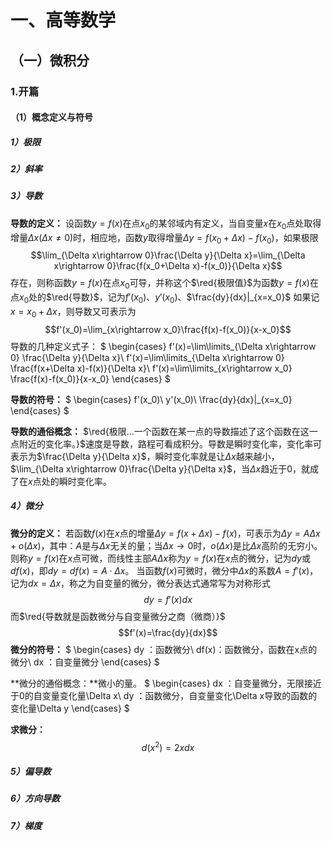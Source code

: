 # 一、高等数学
## （一）微积分
### 1.开篇
#### （1）概念定义与符号
##### 1）极限

##### 2）斜率

##### 3）导数
**导数的定义：** 
设函数$y=f(x)$在点$x_0$的某邻域内有定义，当自变量$x$在$x_0$点处取得增量$\Delta x(\Delta x\neq0)$时，相应地，函数$y$取得增量$\Delta y=f(x_0+\Delta x)-f(x_0)$，如果极限
$$\lim_{\Delta x\rightarrow 0}\frac{\Delta y}{\Delta x}=\lim_{\Delta x\rightarrow 0}\frac{f(x_0+\Delta x)-f(x_0)}{\Delta x}$$
存在，则称函数$y=f(x)$在点$x_0$可导，并称这个$\red{极限值}$为函数$y=f(x)$在点$x_0$处的$\red{导数}$，记为$f'(x_0)$、$y'(x_0)$、$\frac{dy}{dx}|_{x=x_0}$
如果记$x=x_0+\Delta x$，则导数又可表示为
$$f'(x_0)=\lim_{x\rightarrow x_0}\frac{f(x)-f(x_0)}{x-x_0}$$
导数的几种定义式子：
$
\begin{cases}
f'(x)=\lim\limits_{\Delta x\rightarrow 0} \frac{\Delta y}{\Delta x}\\
f'(x)=\lim\limits_{\Delta x\rightarrow 0} \frac{f(x+\Delta x)-f(x)}{\Delta x}\\
f'(x)=\lim\limits_{x\rightarrow x_0} \frac{f(x)-f(x_0)}{x-x_0}
\end{cases}
$

**导数的符号：**
$
\begin{cases}
f'(x_0)\\
y'(x_0)\\
\frac{dy}{dx}|_{x=x_0}
\end{cases}
$

**导数的通俗概念：**
$\red{极限...一个函数在某一点的导数描述了这个函数在这一点附近的变化率。}$速度是导数，路程可看成积分。导数是瞬时变化率，变化率可表示为$\frac{\Delta y}{\Delta x}$，瞬时变化率就是让$\Delta x$越来越小，$\lim_{\Delta x\rightarrow 0}\frac{\Delta y}{\Delta x}$，当$\Delta x$趋近于0，就成了在$x$点处的瞬时变化率。

##### 4）微分
**微分的定义：**
若函数$f(x)$在$x$点的增量$\Delta y=f(x+\Delta x)-f(x)$，可表示为$\Delta y=A\Delta x+o(\Delta x)$，其中：$A$是与$\Delta x$无关的量；当$\Delta x\rightarrow 0$时，$o(\Delta x)$是比$\Delta x$高阶的无穷小。则称$y=f(x)$在$x$点可微，而线性主部$A\Delta x$称为$y=f(x)$在$x$点的微分，记为$dy$或$df(x)$，即$dy=df(x)=A\cdot \Delta x$。
当函数$f(x)$可微时，微分中$\Delta x$的系数$A=f'(x)$，记为$dx=\Delta x$，称之为自变量的微分，微分表达式通常写为对称形式
$$dy=f'(x)dx$$
而$\red{导数就是函数微分与自变量微分之商（微商）}$
$$f'(x)=\frac{dy}{dx}$$
**微分的符号：**
$
\begin{cases}
dy ：函数微分\\
df(x)：函数微分，函数在x点的微分\\
dx ：自变量微分
\end{cases}
$

**微分的通俗概念：**微小的量。
$
\begin{cases}
dx ：自变量微分，无限接近于0的自变量变化量\Delta x\\
dy ：函数微分，自变量变化\Delta x导致的函数的变化量\Delta y
\end{cases}
$

**求微分：**
$$d(x^2)=2xdx$$

##### 5）偏导数

##### 6）方向导数

##### 7）梯度

